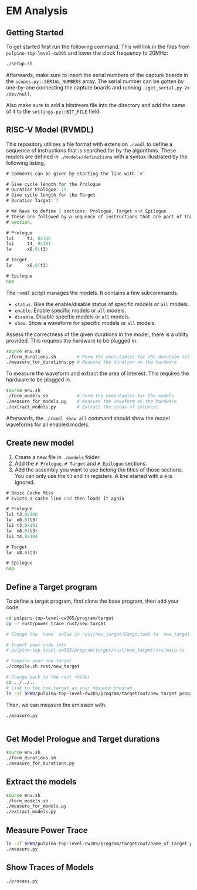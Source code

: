 # EM Analysis

## Getting Started

To get started first run the following command. This will link in the files from
`pulpino-top-level-cw305` and lower the clock frequency to 20MHz:

```bash
./setup.sh
```

Afterwards, make sure to insert the serial numbers of the capture boards in the
`scopes.py::SERIAL_NUMBERS` array. The serial number can be gotten by
one-by-one connecting the capture boards and running `./get_serial.py 2>
/dev/null`.

Also make sure to add a bitstream file into the directory and add the name of it
to the `settings.py::BIT_FILE` field.

## RISC-V Model (RVMDL)

This repository utilizes a file format with extension `.rvmdl` to define a
sequence of instructions that is searched for by the algorithms. These models
are defined in `./models/definitions` with a syntax illustrated by the
following listing.

```asm
# Comments can be given by starting the line with `#`

# Give cycle length for the Prologue
# Duration Prologue: 19
# Give cycle length for the Target
# Duration Target: 7

# We have to define 3 sections: Prologue, Target and Epilogue
# These are followed by a sequence of instructions that are part of that
# section.

# Prologue
lui     t3, 0x100
lui     t4, 0x101
lw		x0,0(t3)

# Target
lw      x0,0(t3)

# Epilogue
nop
```

The `rvmdl` script manages the models. It contains a few subcommands.

- `status`. Give the enable/disable status of specific models or `all` models.
- `enable`. Enable specific models or `all` models.
- `disable`. Disable specific models or `all` models.
- `show`. Show a waveform for specific models or `all` models.

Assess the correctness of the given durations in the model, there is a utility
provided. This requires the hardware to be plugged in.

```bash
source env.sh
./form_durations.sh        # Form the executables for the duration testing
./measure_for_durations.py # Measure the duration on the hardware
```

To measure the waveform and extract the area of interest. This requires the
hardware to be plugged in.

```bash
source env.sh
./form_models.sh           # Form the executables for the models
./measure_for_models.py    # Measure the waveform on the hardware
./extract_models.py        # Extract the areas of interest
```

Afterwards, the `./rvmdl show all` command should show the model waveforms for
all enabled models.

## Create new model

1. Create a new file in `./models` folder.
2. Add the `# Prologue`, `# Target` and `# Epilogue` sections.
3. Add the assembly you want to use belong the titles of those sections. You can
   only use the `t3` and `t4` registers. A line started with a `#` is ignored.

```asm
# Basic Cache Miss
# Evicts a cache line and then loads it again

# Prologue
lui t3,0x100
lw  x0,0(t3)
lui t3,0x101
lw  x0,0(t3)
lui t4,0x104

# Target
lw  x0,0(t4)

# Epilogue
nop
```

## Define a Target program

To define a target program, first clone the base program, then add your code. 

```bash
cd pulpino-top-level-cw305/program/target
cp -r rust/power_trace rust/new_target

# Change the `name` value in rust/new_target/Cargo.toml to `new_target`

# Insert your code into
# pulpino-top-level-cw305/program/target/rust/new_target/src/main.rs

# Compile your new target
./compile.sh rust/new_target

# Change back to the root folder
cd ../../..
# Link in the new_target as your measure program
ln -sf $PWD/pulpino-top-level-cw305/program/target/out/new_target program.py
```

Then, we can measure the emission with.

```bash
./measure.py
```

```bash

```

## Get Model Prologue and Target durations

```bash
source env.sh
./form_durations.sh
./measure_for_durations.py
```

## Extract the models

```bash
source env.sh
./form_models.sh
./measure_for_models.py
./extract_models.py
```

## Measure Power Trace

```bash
ln -sf $PWD/pulpino-top-level-cw305/program/target/out/name_of_target program.py
./measure.py
```

## Show Traces of Models

```bash
./process.py
```